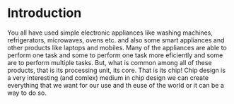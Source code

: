 # Introduction
You all have used simple electronic appliances like washing machines, refrigerators, microwaves, ovens etc. and also some smart appliances and other products like laptops and mobiles. Many of the appliances are able to perform one task and some to perform one task more eficiently and some are to perform multiple tasks. But, what is common among all of these products, that is its processing unit, its core. That is its chip! 
Chip design is a very interesting (and comlex) medium in chip design we can create everything that we want for our use and th euse of the world or it can be a way to do so.
